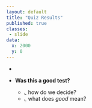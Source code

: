 ```yaml
---
layout: default
title: "Quiz Results"
published: true
classes:
 - slide
data:
  x: 2000
  y: 0
---
```


  * &nbsp;
  
  * **Was this a good test?**
    - ⌞ how do we decide?
    - ⌞ what does _good_ mean?

